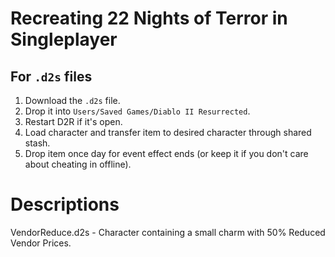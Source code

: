 # Recreating 22 Nights of Terror in Singleplayer

## For `.d2s` files

1. Download the `.d2s` file.
2. Drop it into `Users/Saved Games/Diablo II Resurrected`.
3. Restart D2R if it's open.
4. Load character and transfer item to desired character through shared stash.
5. Drop item once day for event effect ends (or keep it if you don't care about cheating in offline).

# Descriptions

VendorReduce.d2s - Character containing a small charm with 50% Reduced Vendor Prices.
